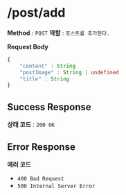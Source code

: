 # /post/add


**Method** : `POST`
**역할** : `포스트를 추가한다.`

**Request Body**
``` typescript
{
    "content" : String
    "postImage" : String | undefined
    "title" : String
}
```

## Success Response
**상태 코드** : `200 OK`
## Error Response
**에러 코드** 
- `400 Bad Request`
- `500 Internal Server Error`



